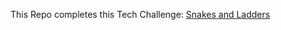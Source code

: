 This Repo completes this Tech Challenge: [Snakes and Ladders](https://www.codewars.com/kata/587136ba2eefcb92a9000027/train/ruby)
